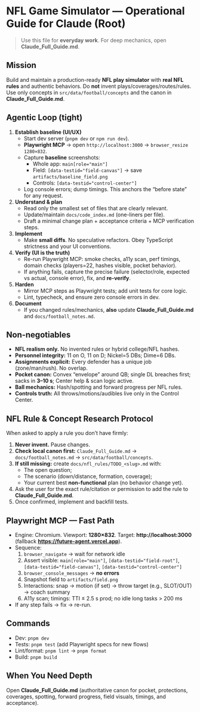 # NFL Game Simulator — Operational Guide for Claude (Root)

> Use this file for **everyday work**. For deep mechanics, open **Claude_Full_Guide.md**.

## Mission
Build and maintain a production-ready **NFL play simulator** with **real NFL rules** and authentic behaviors. Do **not** invent plays/coverages/routes/rules. Use only concepts in `src/data/football/concepts` and the canon in **Claude_Full_Guide.md**.

## Agentic Loop (tight)
1) **Establish baseline (UI/UX)**  
   - Start dev server (`pnpm dev` or `npm run dev`).  
   - **Playwright MCP** → open `http://localhost:3000` → `browser_resize 1280×832`.  
   - Capture **baseline** screenshots:  
     - Whole app: `main[role="main"]`  
     - Field: `[data-testid="field-canvas"]` → save `artifacts/baseline_field.png`  
     - Controls: `[data-testid="control-center"]`  
   - Log console errors; dump timings. This anchors the “before state” for any request.
2) **Understand & plan**  
   - Read only the smallest set of files that are clearly relevant.  
   - Update/maintain `docs/code_index.md` (one-liners per file).  
   - Draft a minimal change plan + acceptance criteria + MCP verification steps.
3) **Implement**  
   - Make **small diffs**. No speculative refactors. Obey TypeScript strictness and your UI conventions.
4) **Verify (UI is the truth)**  
   - Re-run Playwright MCP: smoke checks, a11y scan, perf timings, domain checks (players=22, hashes visible, pocket behavior).  
   - If anything fails, capture the precise failure (selector/role, expected vs actual, console error), fix, and **re-verify**.
5) **Harden**  
   - Mirror MCP steps as Playwright tests; add unit tests for core logic.  
   - Lint, typecheck, and ensure zero console errors in dev.
6) **Document**  
   - If you changed rules/mechanics, **also** update **Claude_Full_Guide.md** and `docs/football_notes.md`.

## Non-negotiables
- **NFL realism only.** No invented rules or hybrid college/NFL hashes.  
- **Personnel integrity:** 11 on O, 11 on D; Nickel=5 DBs; Dime=6 DBs.  
- **Assignments explicit:** Every defender has a unique job (zone/man/rush). No overlap.  
- **Pocket canon:** Convex “envelope” around QB; single DL breaches first; sacks in **3–10 s**; Center help & scan logic active.  
- **Ball mechanics:** Hash/spotting and forward progress per NFL rules.  
- **Controls truth:** All throws/motions/audibles live only in the Control Center.

## NFL Rule & Concept Research Protocol
When asked to apply a rule you don’t have firmly:
1) **Never invent.** Pause changes.  
2) **Check local canon first:** `Claude_Full_Guide.md` → `docs/football_notes.md` → `src/data/football/concepts`.  
3) **If still missing:** create `docs/nfl_rules/TODO_<slug>.md` with:  
   - The open question;  
   - The scenario (down/distance, formation, coverage);  
   - Your current best **non-functional** plan (no behavior change yet).  
4) Ask the user for the exact rule/citation or permission to add the rule to **Claude_Full_Guide.md**.  
5) Once confirmed, implement and backfill tests.

## Playwright MCP — Fast Path
- Engine: Chromium. Viewport: **1280×832**. Target: **http://localhost:3000** (fallback **https://future-agent.vercel.app**).
- Sequence:
  1. `browser_navigate` → wait for network idle  
  2. Assert visible: `main[role="main"]`, `[data-testid="field-root"]`, `[data-testid="field-canvas"]`, `[data-testid="control-center"]`  
  3. `browser_console_messages` → **no errors**  
  4. Snapshot field to `artifacts/field.png`  
  5. Interactions: snap → motion (if set) → throw target (e.g., SLOT/OUT) → coach summary  
  6. A11y scan; timings: TTI ≤ 2.5 s prod; no idle long tasks > 200 ms
- If any step fails → fix → re-run.

## Commands
- Dev: `pnpm dev`  
- Tests: `pnpm test` (add Playwright specs for new flows)  
- Lint/format: `pnpm lint` → `pnpm format`  
- Build: `pnpm build`

## When You Need Depth
Open **Claude_Full_Guide.md** (authoritative canon for pocket, protections, coverages, spotting, forward progress, field visuals, timings, and acceptance).
